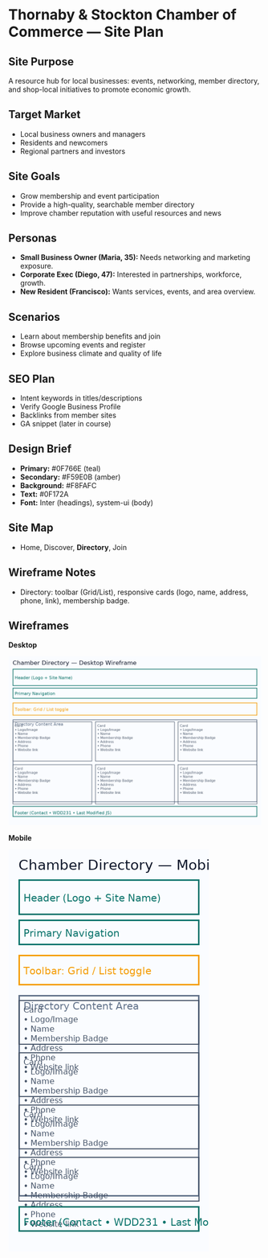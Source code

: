 # Thornaby & Stockton Chamber of Commerce — Site Plan

## Site Purpose
A resource hub for local businesses: events, networking, member directory, and shop-local initiatives to promote economic growth.

## Target Market
- Local business owners and managers
- Residents and newcomers
- Regional partners and investors

## Site Goals
- Grow membership and event participation
- Provide a high-quality, searchable member directory
- Improve chamber reputation with useful resources and news

## Personas
- **Small Business Owner (Maria, 35):** Needs networking and marketing exposure.
- **Corporate Exec (Diego, 47):** Interested in partnerships, workforce, growth.
- **New Resident (Francisco):** Wants services, events, and area overview.

## Scenarios
- Learn about membership benefits and join
- Browse upcoming events and register
- Explore business climate and quality of life

## SEO Plan
- Intent keywords in titles/descriptions
- Verify Google Business Profile
- Backlinks from member sites
- GA snippet (later in course)

## Design Brief
- **Primary:** #0F766E (teal)
- **Secondary:** #F59E0B (amber)
- **Background:** #F8FAFC
- **Text:** #0F172A
- **Font:** Inter (headings), system-ui (body)

## Site Map
- Home, Discover, **Directory**, Join

## Wireframe Notes
- Directory: toolbar (Grid/List), responsive cards (logo, name, address, phone, link), membership badge.


## Wireframes

**Desktop**

![](images/wireframe-desktop.png)

**Mobile**

![](images/wireframe-mobile.png)
